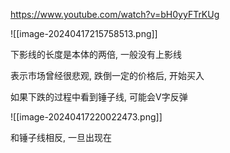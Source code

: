 https://www.youtube.com/watch?v=bH0yyFTrKUg

![[image-20240417215758513.png]]

下影线的长度是本体的两倍, 一般没有上影线

表示市场曾经很悲观, 跌倒一定的价格后, 开始买入

如果下跌的过程中看到锤子线, 可能会V字反弹

![[image-20240417220022473.png]]

和锤子线相反, 一旦出现在